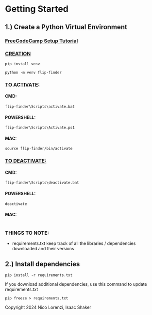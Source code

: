 # Getting Started

## 1.) Create a Python Virtual Environment

### [FreeCodeCamp Setup Tutorial](https://www.freecodecamp.org/news/how-to-setup-virtual-environments-in-python/)

### <ins>CREATION</ins>

```
pip install venv
```

```
python -m venv flip-finder
```

### <ins>TO ACTIVATE:</ins>

#### CMD:

```
flip-finder\Scripts\activate.bat
```

#### POWERSHELL:

```
flip-finder\Scripts\Activate.ps1
```

#### MAC:

```
source flip-finder/bin/activate
```

### <ins>TO DEACTIVATE:</ins>

#### CMD:

```
flip-finder\Scripts\deactivate.bat
```

#### POWERSHELL:

```
deactivate
```

#### MAC:

```

```

### THINGS TO NOTE:

- requirements.txt keep track of all the libraries / dependencies downloaded and their versions

## 2.) Install dependencies

```
pip install -r requirements.txt
```

If you download additional dependencies, use this command to update requirements.txt

```
pip freeze > requirements.txt
```

Copyright 2024 Nico Lorenzi, Isaac Shaker
